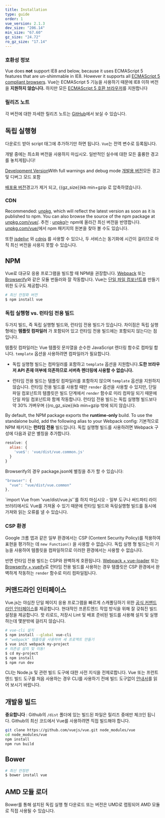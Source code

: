 ```yaml
---
title: Installation
type: guide
order: 1
vue_version: 2.1.3
dev_size: "206.14"
min_size: "67.60"
gz_size: "24.72"
ro_gz_size: "17.14"
---
```


### 호환성 정보

Vue does **not** support IE8 and below, because it uses ECMAScript 5 features that are un-shimmable in IE8. However it supports all [ECMAScript 5 compliant browsers](http://caniuse.com/#feat=es5).
Vue는 ECMAScript 5 기능을 사용하기 때문에 IE8 이하 버전을 **지원하지 않습니다.** 하지만 모든 [ECMAScript 5 호환 브라우저](http://caniuse.com/#feat=es5)를 지원합니다

### 릴리즈 노트

각 버전에 대한 자세한 릴리즈 노트는 [GitHub](https://github.com/vuejs/vue/releases)에서 보실 수 있습니다.

## 독립 실행형

다운로드 받아 script 태그에 추가하기만 하면 됩니다. `Vue`는 전역 변수로 등록됩니다.

<p class = "tip">개발 중에는 최소화 버전을 사용하지 마십시오. 일반적인 실수에 대한 모든 훌륭한 경고를 놓치게됩니다! </p>

<div id="downloads">
<a class="button" href="/js/vue.js" download>Development Version</a><span class="light info">With full warnings and debug mode</span>
<a class="button" href="/js/vue.js" download>개발용 버전</a><span class="light info">모든 경고 및 디버그 모드 포함</span>

<a class="button" href="/js/vue.min.js" download>배포용 버전</a><span class="light info">경고가 제거 되고, {{gz_size}}kb min+gzip 로 압축하였습니다.</span>
</div>

### CDN

Recommended: [unpkg](https://unpkg.com/vue/dist/vue.js), which will reflect the latest version as soon as it is published to npm. You can also browse the source of the npm package at [unpkg.com/vue/](https://unpkg.com/vue/).
추천 : [unpkg](https://unpkg.com/vue/dist/vue.js)는 npm에 올라간 최신 버전을 반영합니다. [unpkg.com/vue/](https://unpkg.com/vue/)에서 npm 패키지의 원본을 찾아 볼 수도 있습니다.

또한 [jsdelivr](//cdn.jsdelivr.net/vue/{{vue_version}}/vue.js) 와 [cdnjs](//cdnjs.cloudflare.com/ajax/libs/vue/{{vue_version}}/vue.js) 를 사용할 수 있으나, 두 서비스는 동기화에 시간이 걸리므로 아직 최신 버전을 사용지 못할 수 있습니다.

## NPM

Vue로 대규모 응용 프로그램을 빌드할 때 NPM을 권장합니다. [Webpack](http://webpack.github.io/) 또는 [Browserify](http://browserify.org/)와 같은 모듈 번들러와 잘 작동합니다. Vue는 [단일 파일 컴포넌트](single-file-components.html)를 만들기 위한 도구도 제공합니다.

``` bash
# 최신 안정화 버전
$ npm install vue
```

### 독립 실행형 vs. 런타임 전용 빌드

두가지 빌드, 즉 독립 실행형 빌드와, 런타임 전용 빌드가 있습니다. 차이점은 독립 실행형에는 **템플릿 컴파일러** 가 포함되어 있고 런타임 전용 빌드에는 포함되지 않는다는 점입니다.

템플릿 컴파일러는 Vue 템플릿 문자열을 순수한 JavaScript 렌더링 함수로 컴파일 합니다. `template` 옵션을 사용하려면 컴파일러가 필요합니다.

- 독립 실행형 빌드는 컴파일러를 포함하고 `template` 옵션을 지원합니다.**도한 브라우저 API 존재 여부에 의존하므로 서버측 렌더링에 사용할 수 없습니다.**

- 런타임 전용 빌드는 템플릿 컴파일러를 포함하지 않으며 `template` 옵션을 지원하지 않습니다. 런타임 전용 빌드를 사용할 때만 `render` 옵션을 사용할 수 있지만, 단일 파일 컴포넌트의 템플릿은 빌드 단계에서 `render` 함수로 미리 컴파일 되기 때문에 단일 파일 컴포넌트와 함께 작동합니다. 런타임 전용 빌드는 독립 실행형 빌드보다 약 30% 가벼우며 {{ro_gz_size}}kb min+gzip 밖에 되지 않습니다.

By default, the NPM package exports the **runtime-only** build. To use the standalone build, add the following alias to your Webpack config:
기본적으로 NPM 패키지는 **런타임 전용** 빌드입니다. 독립 실행형 빌드를 사용하려면 Webpack 구성에 다음과 같은 별칭을 추가합니다.

``` js
resolve: {
  alias: {
    'vue$': 'vue/dist/vue.common.js'
  }
}
```

Browserify의 경우 package.json에 별칭을 추가 할 수 있습니다:

``` js
"browser": {
  "vue": "vue/dist/vue.common"
},
```

<p class="tip">`import Vue from 'vue/dist/vue.js'`를 하지 마십시오 - 일부 도구나 써드파티 라이브러리에서도 Vue를 가져올 수 있기 때문에 런타임 빌드와 독링실행형 빌드를 동시에 가져와 읽는 오류를 낼 수 있습니다.</p>

### CSP 환경

Google 크롬 앱과 같은 일부 환경에서는 CSP (Content Security Policy)를 적용하여 표현을 평가하는 데 `new Function()` 을 사용할 수 없습니다. 독립 실행 형 빌드는이 기능을 사용하여 템플릿을 컴파일하므로 이러한 환경에서는 사용할 수 없습니다.

반면 런타임 전용 빌드는 CSP와 완벽하게 호환됩니다. [Webpack + vue-loader](https://github.com/vuejs-templates/webpack-simple) 또는 [Browserify + vueify](https://github.com/vuejs-templates/browserify-simple)로 런타임 전용 빌드를 사용하는 경우 템플릿은 CSP 환경에서 완벽하게 작동하는 `render` 함수로 미리 컴파일됩니다.

## 커맨드라인 인터페이스

Vue.js는 야심찬 단일 페이지 응용 프로그램을 빠르게 스캐폴딩하기 위한 [공식 커맨드라인 인터페이스](https://github.com/vuejs/vue-cli)를 제공합니다. 현대적인 프론트엔드 작업 방식을 위해 잘 갖춰진 빌드 설정을 제공합니다. 핫 리로드, 저장시 Lint 및 배포 준비된 빌드를 사용해 설치 및 실행하는데 몇분밖에 걸리지 않습니다.

``` bash
# vue-cli 설치
$ npm install --global vue-cli
# "webpack" 템플릿을 사용하여 새 프로젝트 만들기
$ vue init webpack my-project
# 의존성 설치 및 이동!
$ cd my-project
$ npm install
$ npm run dev
```

<p class="tip">CLI는 Node.js 및 관련 빌드 도구에 대한 사전 지식을 전제로합니다. Vue 또는 프런트 엔드 빌드 도구를 처음 사용하는 경우 CLI를 사용하기 전에 빌드 도구없이 <a href="./">안내서</a>를 읽어 보시기 바랍니다.</p>

## 개발용 빌드

**중요합니다** : Github의 `/dist` 폴더에 있는 빌드된 파일은 릴리즈 중에만 체크인 됩니다. Github의 최신 코드에서 Vue를 사용하려면 직접 빌드해야 합니다.

``` bash
git clone https://github.com/vuejs/vue.git node_modules/vue
cd node_modules/vue
npm install
npm run build
```

## Bower

``` bash
# 최신 안정판
$ bower install vue
```

## AMD 모듈 로더

Bower를 통해 설치된 독립 실행 형 다운로드 또는 버전은 UMD로 랩핑되어 AMD 모듈로 직접 사용될 수 있습니다.
